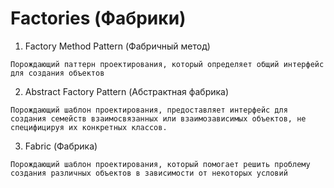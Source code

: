 # Factories (Фабрики)

1. Factory Method Pattern (Фабричный метод)
```
Порождающий паттерн проектирования, который определяет общий интерфейс для создания объектов
```
2. Abstract Factory Pattern (Абстрактная фабрика)
```
Порождающий шаблон проектирования, предоставляет интерфейс для создания семейств взаимосвязанных или взаимозависимых объектов, не специфицируя их конкретных классов.
```
3. Fabric (Фабрика)
```
Порождающий шаблон проектирования, который помогает решить проблему создания различных объектов в зависимости от некоторых условий
```